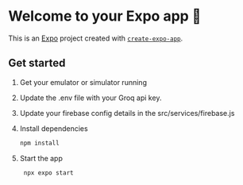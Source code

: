 # Welcome to your Expo app 👋

This is an [Expo](https://expo.dev) project created with [`create-expo-app`](https://www.npmjs.com/package/create-expo-app).

## Get started

1. Get your emulator or simulator running
2. Update the .env file with your Groq api key.
3. Update your firebase config details in the src/services/firebase.js
4. Install dependencies

   ```bash
   npm install
   ```
5. Start the app

   ```bash
    npx expo start
   ```
